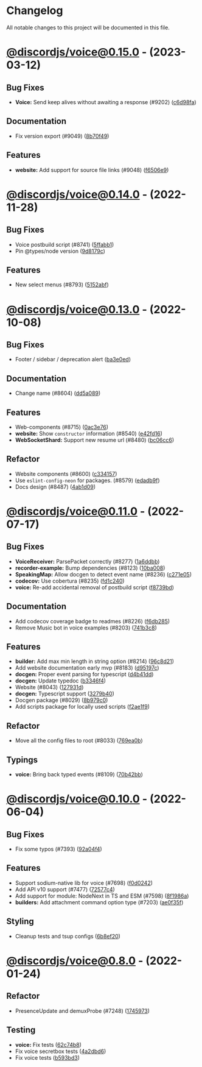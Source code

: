 # Changelog

All notable changes to this project will be documented in this file.

# [@discordjs/voice@0.15.0](https://github.com/spacebarjs/spacebar.js/compare/@discordjs/voice@0.14.0...@discordjs/voice@0.15.0) - (2023-03-12)

## Bug Fixes

- **Voice:** Send keep alives without awaiting a response (#9202) ([c6d98fa](https://github.com/spacebarjs/spacebar.js/commit/c6d98fa0c55a482cd4a81abd6f08290c29839b1b))

## Documentation

- Fix version export (#9049) ([8b70f49](https://github.com/spacebarjs/spacebar.js/commit/8b70f497a1207e30edebdecd12b926c981c13d28))

## Features

- **website:** Add support for source file links (#9048) ([f6506e9](https://github.com/spacebarjs/spacebar.js/commit/f6506e99c496683ee0ab67db0726b105b929af38))

# [@discordjs/voice@0.14.0](https://github.com/spacebarjs/spacebar.js/compare/@discordjs/voice@0.13.0...@discordjs/voice@0.14.0) - (2022-11-28)

## Bug Fixes

- Voice postbuild script (#8741) ([5ffabb1](https://github.com/spacebarjs/spacebar.js/commit/5ffabb119fa3a35266ab31545a4a4b9a049eacce))
- Pin @types/node version ([9d8179c](https://github.com/spacebarjs/spacebar.js/commit/9d8179c6a78e1c7f9976f852804055964d5385d4))

## Features

- New select menus (#8793) ([5152abf](https://github.com/spacebarjs/spacebar.js/commit/5152abf7285581abf7689e9050fdc56c4abb1e2b))

# [@discordjs/voice@0.13.0](https://github.com/spacebarjs/spacebar.js/compare/@discordjs/voice@0.11.0...@discordjs/voice@0.13.0) - (2022-10-08)

## Bug Fixes

- Footer / sidebar / deprecation alert ([ba3e0ed](https://github.com/spacebarjs/spacebar.js/commit/ba3e0ed348258fe8e51eefb4aa7379a1230616a9))

## Documentation

- Change name (#8604) ([dd5a089](https://github.com/spacebarjs/spacebar.js/commit/dd5a08944c258a847fc4377f1d5e953264ab47d0))

## Features

- Web-components (#8715) ([0ac3e76](https://github.com/spacebarjs/spacebar.js/commit/0ac3e766bd9dbdeb106483fa4bb085d74de346a2))
- **website:** Show `constructor` information (#8540) ([e42fd16](https://github.com/spacebarjs/spacebar.js/commit/e42fd1636973b10dd7ed6fb4280ee1a4a8f82007))
- **WebSocketShard:** Support new resume url (#8480) ([bc06cc6](https://github.com/spacebarjs/spacebar.js/commit/bc06cc638d2f57ab5c600e8cdb6afc8eb2180166))

## Refactor

- Website components (#8600) ([c334157](https://github.com/spacebarjs/spacebar.js/commit/c3341570d983aea9ecc419979d5a01de658c9d67))
- Use `eslint-config-neon` for packages. (#8579) ([edadb9f](https://github.com/spacebarjs/spacebar.js/commit/edadb9fe5dfd9ff51a3cfc9b25cb242d3f9f5241))
- Docs design (#8487) ([4ab1d09](https://github.com/spacebarjs/spacebar.js/commit/4ab1d09997a18879a9eb9bda39df6f15aa22557e))

# [@discordjs/voice@0.11.0](https://github.com/spacebarjs/spacebar.js/compare/@discordjs/voice@0.10.0...@discordjs/voice@0.11.0) - (2022-07-17)

## Bug Fixes

- **VoiceReceiver:** ParsePacket correctly (#8277) ([1a6ddbb](https://github.com/spacebarjs/spacebar.js/commit/1a6ddbbe7b99b5eff4617b99399965740c38490b))
- **recorder-example:** Bump dependencies (#8123) ([10ba008](https://github.com/spacebarjs/spacebar.js/commit/10ba0080cc20c44389779416b6a8215603eca6ca))
- **SpeakingMap:** Allow docgen to detect event name (#8236) ([c271e05](https://github.com/spacebarjs/spacebar.js/commit/c271e05223d84f643314be649344a2cfe514923f))
- **codecov:** Use cobertura (#8235) ([fd1c240](https://github.com/spacebarjs/spacebar.js/commit/fd1c24036f3c1835b918a12be8760d46f80460ac))
- **voice:** Re-add accidental removal of postbuild script ([f8739bd](https://github.com/spacebarjs/spacebar.js/commit/f8739bd9c0c691c9593761237189dc529ed0b0a3))

## Documentation

- Add codecov coverage badge to readmes (#8226) ([f6db285](https://github.com/spacebarjs/spacebar.js/commit/f6db285c073898a749fe4591cbd4463d1896daf5))
- Remove Music bot in voice examples (#8203) ([741b3c8](https://github.com/spacebarjs/spacebar.js/commit/741b3c8e279c1cc6ba862bc83299d369bc6c1bc6))

## Features

- **builder:** Add max min length in string option (#8214) ([96c8d21](https://github.com/spacebarjs/spacebar.js/commit/96c8d21f95eb366c46ae23505ba9054f44821b25))
- Add website documentation early mvp (#8183) ([d95197c](https://github.com/spacebarjs/spacebar.js/commit/d95197cc78593df4d0a8d1cc492b0e41b4ab58b8))
- **docgen:** Proper event parsing for typescript ([d4b41dd](https://github.com/spacebarjs/spacebar.js/commit/d4b41dd0815b493b599d4f4d1b6dd18cd99f91ea))
- **docgen:** Update typedoc ([b3346f4](https://github.com/spacebarjs/spacebar.js/commit/b3346f4b9b3d4f96443506643d4631dc1c6d7b21))
- Website (#8043) ([127931d](https://github.com/spacebarjs/spacebar.js/commit/127931d1df7a2a5c27923c2f2151dbf3824e50cc))
- **docgen:** Typescript support ([3279b40](https://github.com/spacebarjs/spacebar.js/commit/3279b40912e6aa61507bedb7db15a2b8668de44b))
- Docgen package (#8029) ([8b979c0](https://github.com/spacebarjs/spacebar.js/commit/8b979c0245c42fd824d8e98745ee869f5360fc86))
- Add scripts package for locally used scripts ([f2ae1f9](https://github.com/spacebarjs/spacebar.js/commit/f2ae1f9348bfd893332a9060f71a8a5f272a1b8b))

## Refactor

- Move all the config files to root (#8033) ([769ea0b](https://github.com/spacebarjs/spacebar.js/commit/769ea0bfe78c4f1d413c6b397c604ffe91e39c6a))

## Typings

- **voice:** Bring back typed events (#8109) ([70b42bb](https://github.com/spacebarjs/spacebar.js/commit/70b42bb64a4f83da0da242569b9c7921c8d1e26f))

# [@discordjs/voice@0.10.0](https://github.com/spacebarjs/spacebar.js/compare/@discordjs/voice@0.8.0...@discordjs/voice@0.10.0) - (2022-06-04)

## Bug Fixes

- Fix some typos (#7393) ([92a04f4](https://github.com/spacebarjs/spacebar.js/commit/92a04f4d98f6c6760214034cc8f5a1eaa78893c7))

## Features

- Support sodium-native lib for voice (#7698) ([f0d0242](https://github.com/spacebarjs/spacebar.js/commit/f0d0242c76a455bb7a5ea7bd95ca62907c7e9d62))
- Add API v10 support (#7477) ([72577c4](https://github.com/spacebarjs/spacebar.js/commit/72577c4bfd02524a27afb6ff4aebba9301a690d3))
- Add support for module: NodeNext in TS and ESM (#7598) ([8f1986a](https://github.com/spacebarjs/spacebar.js/commit/8f1986a6aa98365e09b00e84ad5f9f354ab61f3d))
- **builders:** Add attachment command option type (#7203) ([ae0f35f](https://github.com/spacebarjs/spacebar.js/commit/ae0f35f51d68dfa5a7dc43d161ef9365171debdb))

## Styling

- Cleanup tests and tsup configs ([6b8ef20](https://github.com/spacebarjs/spacebar.js/commit/6b8ef20cb3af5b5cfd176dd0aa0a1a1e98551629))

# [@discordjs/voice@0.8.0](https://github.com/spacebarjs/spacebar.js/compare/@discordjs/voice@0.7.5...@discordjs/voice@0.8.0) - (2022-01-24)

## Refactor

- PresenceUpdate and demuxProbe (#7248) ([1745973](https://github.com/spacebarjs/spacebar.js/commit/174597302408f13c5bb685e2fb02ae2137cb481d))

## Testing

- **voice:** Fix tests ([62c74b8](https://github.com/spacebarjs/spacebar.js/commit/62c74b8333066465e5bd295b8b102b35a506751d))
- Fix voice secretbox tests ([4a2dbd6](https://github.com/spacebarjs/spacebar.js/commit/4a2dbd62382f904d596b34da0116d50e724b81c4))
- Fix voice tests ([b593bd3](https://github.com/spacebarjs/spacebar.js/commit/b593bd32a98282a92fa28f2fb0a8ef239866622c))

